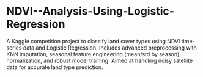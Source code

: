 # NDVI--Analysis-Using-Logistic-Regression
A Kaggle competition project to classify land cover types using NDVI time-series data and Logistic Regression. Includes advanced preprocessing with KNN imputation, seasonal feature engineering (mean/std by season), normalization, and robust model training. Aimed at handling noisy satellite data for accurate land type prediction.
